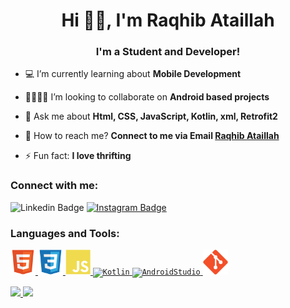 <!-- ## Halo semua 👋
saya **Raqhib Ataillah**<br>

Saya Tinggal di Makassar dan Seorang Mahasiswa Semester 5 Universitas Muslim Indonesia. 
sekarang saya Mengikuti program Studi Independen Kampus Merdeka Di Bangkit Academy. 

Jika Kamu Tertarik Berkenalan Dengan ku, Silahkan Ikut akun [LinkedIn](www.linkedin.com/in/raqhib-ataillah-654b32227) ku ya. -->

<h1 align="center">Hi 👋🏻, I'm Raqhib Ataillah</h1>
<h3 align="center">I'm a Student and Developer!</h3>

<!-- - 💼 I’m currently working on [The Simon Game](https://github.com/Devesh-19/The-Simon-Game) -->

<!--
### Glad to see you here! &nbsp; <img src="https://komarev.com/ghpvc/?username=manumanoj0010&label=Profile%20views&color=0e75b6&style=flat" alt="manumanoj0010" /> ![GitHub followers](https://img.shields.io/github/followers/manumanoj0010) ![GitHub User's stars](https://img.shields.io/github/stars/manumanoj0010) -->


- 💻 I’m currently learning about **Mobile Development**

- 🤜🏻🤛🏻 I’m looking to collaborate on **Android based projects**

- 💬 Ask me about **Html, CSS, JavaScript, Kotlin, xml, Retrofit2**

- 📧 How to reach me? **Connect to me via Email [Raqhib Ataillah](mailto:raqhib.ataillah@gmail.com)**

- ⚡ Fun fact: **I love thrifting**

<p align="left">
<h3 align="left">Connect with me:</h3>
  
![Linkedin Badge](https://img.shields.io/badge/LinkedIn-blue?style=flat&logo=linkedin&labelColor=blue&link=https://www.linkedin.com/in/raqhib-ataillah-654b32227/) [![Instagram Badge](https://img.shields.io/badge/-Instagram-E4405F?style=flat&logo=instagram&logoColor=white&link=https://www.instagram.com/raqhib__/)](https://www.instagram.com/raqhib__/) 

</p>

<!--
<a href="https://www.linkedin.com/in/raqhib-ataillah-654b32227/" target="blank"><img align="center" src="https://raw.githubusercontent.com/devicons/devicon/master/icons/linkedin/linkedin-original.svg" alt="raqhib-ataillah-654b32227" height="30" width="40" /> </a>
  <a href="https://www.instagram.com/raqhib__/" target="blank"><img align="center" src="https://icons8.com/icon/nj0Uj45LGUYh/instagram" alt="raqhib__" height="30" width="40" /> </a>
  <a href="https://www.linkedin.com/in/raqhib-ataillah-654b32227/" target="_blank"> 
        <code>
          <img src="https://raw.githubusercontent.com/devicons/devicon/master/icons/linkedin/linkedin-original.svg" alt="Linkedin" width="40" height="40"/>
        </code>
</a>
<a href="https://www.instagram.com/raqhib__/" target="_blank"> 
        <code>
          <img src="https://icons8.com/icon/nj0Uj45LGUYh/instagram" alt="Instagram" width="40" height="40"/>
        </code>
</a>
-->

  
<h3 align="left">Languages and Tools:</h3>
<p align="left">  
    <a href="https://www.w3.org/html/" target="_blank"> 
        <code><img src="https://raw.githubusercontent.com/devicons/devicon/master/icons/html5/html5-original.svg" alt="html5" width="40" height="40"/></code> 
    </a>  
    <a href="https://www.w3schools.com/css/" target="_blank"> 
        <code><img src="https://raw.githubusercontent.com/devicons/devicon/master/icons/css3/css3-original.svg" alt="css3" width="40" height="40"/></code>  
    </a> 
    <a href="https://developer.mozilla.org/en-US/docs/Web/JavaScript" target="_blank"> 
        <code><img src="https://raw.githubusercontent.com/devicons/devicon/master/icons/javascript/javascript-plain.svg" alt="javascript" width="40" height="40"/></code>  
    </a>
    <a href="https://kotlinlang.org/" target="_blank"> 
        <code><img src="https://img.icons8.com/?size=100&id=ZoxjA0jZDdFZ&format=png&color=000000" alt="Kotlin" 
                width="40" height="40"/></code>  
    </a>
  <a href="https://developer.android.com/studio?hl=id" target="_blank"> 
        <code><img src="https://img.icons8.com/?size=100&id=04OFrkjznvcd&format=png&color=000000" alt="AndroidStudio" 
                width="40" height="40"/></code>  
    </a>
    <a href="https://git-scm.com/" target="_blank"> 
        <code><img src="https://raw.githubusercontent.com/devicons/devicon/master/icons/git/git-original.svg" alt="git" 
                width="40" height="40"/></code>  
    </a>
</p>


<p align="left">
<a href="https://github.com/Raqhib">
  <img height="180em" src="https://github-readme-stats-eight-theta.vercel.app/api?username=penuliscode&show_icons=true&theme=algolia&include_all_commits=true&count_private=true"/>
  <img height="180em" src="https://github-readme-stats-eight-theta.vercel.app/api/top-langs/?username=penuliscode&layout=compact&theme=algolia"/>
</a>
</p>

